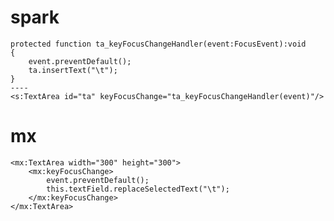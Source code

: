 # spark

	protected function ta_keyFocusChangeHandler(event:FocusEvent):void
	{
		event.preventDefault();
		ta.insertText("\t");
	}
	----
	<s:TextArea id="ta" keyFocusChange="ta_keyFocusChangeHandler(event)"/>

# mx

	<mx:TextArea width="300" height="300">
		<mx:keyFocusChange>
			event.preventDefault();
			this.textField.replaceSelectedText("\t");
		</mx:keyFocusChange>
	</mx:TextArea>